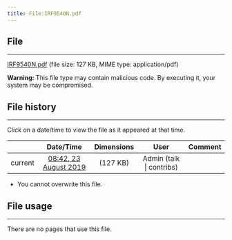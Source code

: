 ```yaml
---
title: File:IRF9540N.pdf
---
```


## File
--------

[IRF9540N.pdf](https://wiki.elecrow.com/images/2/25/IRF9540N.pdf) (file size: 127 KB, MIME type: application/pdf)

**Warning:** This file type may contain malicious code. By executing it, your system may be compromised.

## File history
--------

Click on a date/time to view the file as it appeared at that time.

|         |                          Date/Time                           | Dimensions  |                             User                             | Comment |
| :-----: | :----------------------------------------------------------: | :---------: | :----------------------------------------------------------: | :-----: |
| current | [08:42, 23 August 2019](https://wiki.elecrow.com/images/2/25/IRF9540N.pdf) | (127 KB) | Admin (talk \| contribs) |         |

- You cannot overwrite this file.

## File usage
--------

There are no pages that use this file.